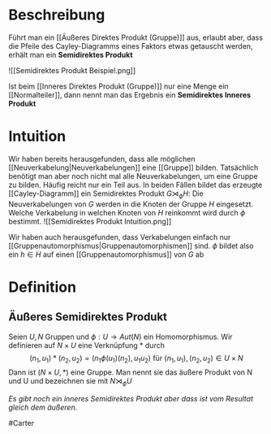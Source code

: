 # Beschreibung
Führt man ein [[Äußeres Direktes Produkt (Gruppe)]] aus, erlaubt aber, dass die Pfeile des Cayley-Diagramms eines Faktors etwas getauscht werden, erhält man ein **Semidirektes Produkt**

![[Semidirektes Produkt Beispiel.png]]

Ist beim [[Inneres Direktes Produkt (Gruppe)]] nur eine Menge ein [[Normalteiler]], dann nennt man das Ergebnis ein **Semidirektes Inneres Produkt**

# Intuition
Wir haben bereits herausgefunden, dass alle möglichen [[Neuverkabelung|Neuverkabelungen]] eine [[Gruppe]] bilden.
Tatsächlich benötigt man aber noch nicht mal alle Neuverkabelungen, um eine Gruppe zu bilden. Häufig reicht nur ein Teil aus.
In beiden Fällen bildet das erzeugte [[Cayley-Diagramm]] ein Semidirektes Produkt $G \rtimes_\phi H$:
Die Neuverkabelungen von $G$ werden in die Knoten der Gruppe $H$ eingesetzt. 
Welche Verkabelung in welchen Knoten von $H$ reinkommt wird durch $\phi$ bestimmt. 
![[Semidirektes Produkt Intuition.png]]

Wir haben auch herausgefunden, dass Verkabelungen einfach nur [[Gruppenautomorphismus|Gruppenautomorphismen]] sind.
$\phi$ bildet also ein $h \in H$ auf einen [[Gruppenautomorphismus]] von $G$ ab


# Definition
## Äußeres Semidirektes Produkt
Seien $U, N$ Gruppen und $\phi: U \to Aut(N)$ ein Homomorphismus. Wir definieren auf $N\times U$ eine Verknüpfung $*$ durch
$$(n_1, u_1) * (n_2, u_2) = (n_1\phi(u_1)(n_2), u_1u_2) \text{ für } (n_1, u_1), (n_2, u_2) \in U\times N$$
Dann ist $(N \times U, *)$ eine Gruppe. Man nennt sie das äußere Produkt von N und U und bezeichnen sie mit $N \rtimes_\phi U$

*Es gibt noch ein inneres Semidirektes Produkt aber dass ist vom Resultat gleich dem äußeren.*


#Carter 